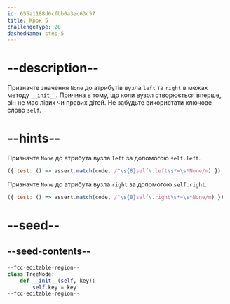 ```yaml
---
id: 655a1188d6cfbb0a3ec63c57
title: Крок 5
challengeType: 20
dashedName: step-5
---
```


# --description--

Призначте значення `None` до атрибутів вузла `left` та `right` в межах методу `__init__`. Причина в тому, що коли вузол створюється вперше, він не має лівих чи правих дітей. Не забудьте використати ключове слово `self`.

# --hints--

Призначте `None` до атрибута вузла `left` за допомогою `self.left`.

```js
({ test: () => assert.match(code, /^\s{8}self\.left\s*=\s*None/m) })
```

Призначте `None` до атрибута вузла `right` за допомогою `self.right`.

```js
({ test: () => assert.match(code, /^\s{8}self\.right\s*=\s*None/m) })
```

# --seed--

## --seed-contents--

```py
--fcc-editable-region--
class TreeNode:    
    def __init__(self, key):
        self.key = key
--fcc-editable-region--
```
